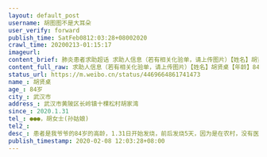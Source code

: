 ```yaml
---
layout: default_post
username: 胡图图不是大耳朵
user_verify: forward
publish_time: SatFeb0812:03:28+08002020
crawl_time: 20200213-01:15:17
imageurl: 
content_brief: 肺炎患者求助超话 求助人信息（若有相关化验单，请上传图片）【姓名】胡贤桌【年龄】84岁【所在城市】武汉市【所在小区、社区】武汉市黄陂区长岭镇十棵松村胡家湾【患病时间】2020.1.31【联系方式】●●●，胡女士(孙姑娘)【其他紧急联系人】【病情描述】 患者是我爷爷的84岁的高龄， ...全文
content_full_raw: 求助人信息（若有相关化验单，请上传图片）【姓名】胡贤桌【年龄】84岁【所在城市】武汉市【所在小区、社区】武汉市黄陂区长岭镇十棵松村胡家湾【患病时间】2020.1.31【联系方式】●●●，胡女士(孙姑娘)【其他紧急联系人】【病情描述】患者是我爷爷的84岁的高龄，1.31日开始发烧，前后发烧5天，因为是在农村，没有医疗环境，在村干部安排下去镇上医院拍ct，医生说不是这个新冠肺炎，是发烧引起的肺炎，就安排回到村里卫生室打针治疗，但一直没有恢复，出现了呼吸困难症状，走路几步都要晕，昨天2.7号村卫生室医生建议去医院住院吸氧，如是送去了镇医院吸氧治疗，今天2.8号镇医院说多器官衰竭，要转去区医院，现在送去区医院，但没有一个医院接收，老人已经不行了，就随便把老人丢在一个陌生的院子里，我们也不能出去，现在老人无人照顾，求求大家救救我的爷爷吧，村里说确诊不是新冠肺炎，可是没有人救治我的爷爷，求求大家了，求求大家
status_url: https://m.weibo.cn/status/4469664861741473
name_: 胡贤桌
age_: 84岁
city_: 武汉市
address_: 武汉市黄陂区长岭镇十棵松村胡家湾
since_: 2020.1.31
tel_: ●●●，胡女士(孙姑娘)
tel2_: 
desc_: 患者是我爷爷的84岁的高龄，1.31日开始发烧，前后发烧5天，因为是在农村，没有医疗环境，在村干部安排下去镇上医院拍ct，医生说不是这个新冠肺炎，是发烧引起的肺炎，就安排回到村里卫生室打针治疗，但一直没有恢复，出现了呼吸困难症状，走路几步都要晕，昨天2.7号村卫生室医生建议去医院住院吸氧，如是送去了镇医院吸氧治疗，今天2.8号镇医院说多器官衰竭，要转去区医院，现在送去区医院，但没有一个医院接收，老人已经不行了，就随便把老人丢在一个陌生的院子里，我们也不能出去，现在老人无人照顾，求求大家救救我的爷爷吧，村里说确诊不是新冠肺炎，可是没有人救治我的爷爷，求求大家了，求求大家
publish_timestamp: 2020-02-08 12:03:28+08:00
---
```

